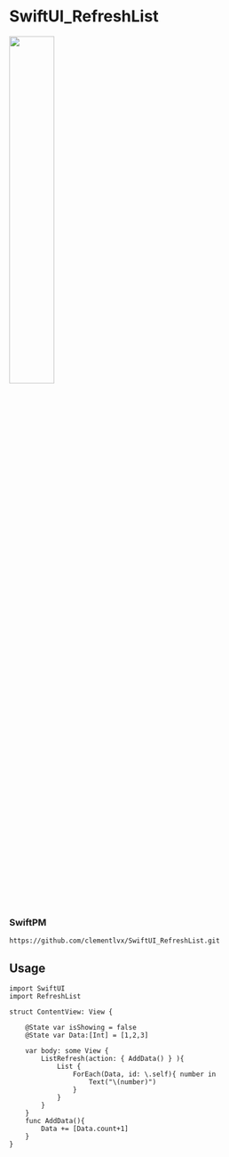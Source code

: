 SwiftUI_RefreshList
===============

<image src="Docs/screen.gif" width="40%">

### SwiftPM

```
https://github.com/clementlvx/SwiftUI_RefreshList.git
```

Usage
-----

```
import SwiftUI
import RefreshList

struct ContentView: View {
    
    @State var isShowing = false
    @State var Data:[Int] = [1,2,3]

    var body: some View {
        ListRefresh(action: { AddData() } ){
            List {
                ForEach(Data, id: \.self){ number in
                    Text("\(number)")
                }
            }
        }
    }
    func AddData(){
        Data += [Data.count+1]
    }
}
```
